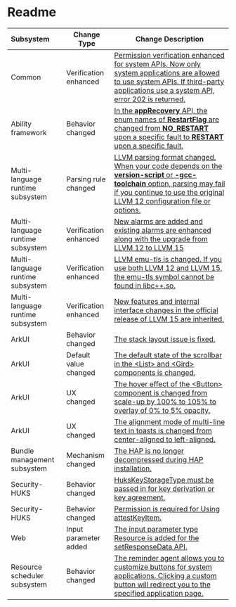 # Readme

| Subsystem        | Change Type    | Change Description                                                    |
| :------------- | ------------ | ------------------------------------------------------------ |
| Common          | Verification enhanced    | [Permission verification enhanced for system APIs. Now only system applications are allowed to use system APIs. If third-party applications use a system API, error 202 is returned.](changelogs-common.md)|
| Ability framework        | Behavior changed    | [In the **appRecovery** API, the enum names of **RestartFlag** are changed from **NO_RESTART** upon a specific fault to **RESTART** upon a specific fault.](changelogs-ability.md)|
| Multi-language runtime subsystem| Parsing rule changed| [LLVM parsing format changed. When your code depends on the **version-script** or **-gcc-toolchain** option, parsing may fail if you continue to use the original LLVM 12 configuration file or options.](changelogs-arkcompiler.md)|
| Multi-language runtime subsystem| Verification enhanced    | [New alarms are added and existing alarms are enhanced along with the upgrade from LLVM 12 to LLVM 15](changelogs-arkcompiler.md)|
| Multi-language runtime subsystem| Verification enhanced    | [LLVM emu-tls is changed. If you use both LLVM 12 and LLVM 15, the emu-tls symbol cannot be found in libc++.so.](changelogs-arkcompiler.md)|
| Multi-language runtime subsystem| Verification enhanced    | [New features and internal interface changes in the official release of LLVM 15 are inherited.](changelogs-arkcompiler.md)|
| ArkUI          | Behavior changed    | [The stack layout issue is fixed.](changelogs-arkui.md)                    |
| ArkUI          | Default value changed  | [The default state of the scrollbar in the \<List> and \<Gird> components is changed.](changelogs-arkui.md) |
| ArkUI          | UX changed      | [The hover effect of the \<Button> component is changed from scale-up by 100% to 105% to overlay of 0% to 5% opacity.](changelogs-arkui.md)|
| ArkUI          | UX changed      | [The alignment mode of multi-line text in toasts is changed from center-aligned to left-aligned.](changelogs-arkui.md)|
| Bundle management subsystem        | Mechanism changed    | [The HAP is no longer decompressed during HAP installation.](changelogs-bundlemanager.md)|
| Security-HUKS | Behavior changed | [HuksKeyStorageType must be passed in for key derivation or key agreement.](changelogs-huks.md) |
| Security-HUKS | Behavior changed | [Permission is required for Using attestKeyItem.](changelogs-huks.md) |
| Web            | Input parameter added | [The input parameter type Resource is added for the setResponseData API.](changelogs-web.md) |
| Resource scheduler subsystem      | Behavior changed    | [The reminder agent allows you to customize buttons for system applications. Clicking a custom button will redirect you to the specified application page.](changelogs-resourceschedule.md)|

